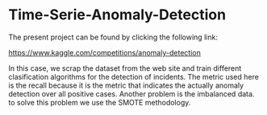 # Time-Serie-Anomaly-Detection

The present project can be found by clicking the following link:

https://www.kaggle.com/competitions/anomaly-detection

In this case, we scrap the dataset from the web site and train different clasification algorithms for the detection of incidents. The metric used here is the recall because it is the metric that indicates the actually anomaly detection over all positive cases. Another problem is the imbalanced data. to solve this problem we use the SMOTE methodology.
